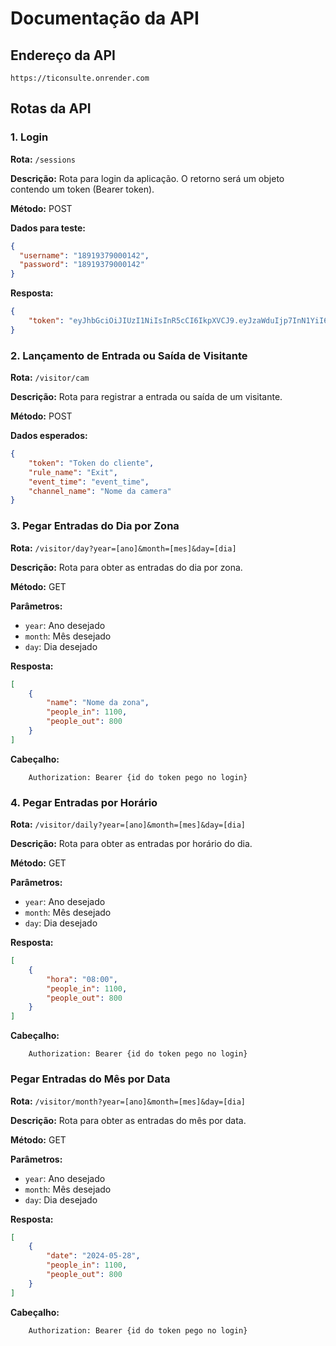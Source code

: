 # Documentação da API

## Endereço da API
`https://ticonsulte.onrender.com`

## Rotas da API

### 1. Login

**Rota:** `/sessions`

**Descrição:** Rota para login da aplicação. O retorno será um objeto contendo um token (Bearer token).

**Método:** POST

**Dados para teste:**
```json
{
  "username": "18919379000142",
  "password": "18919379000142"
}
```

**Resposta:**
```json
{ 
	"token": "eyJhbGciOiJIUzI1NiIsInR5cCI6IkpXVCJ9.eyJzaWduIjp7InN1YiI6IjUxMDFkNTNhLTJhNTMtNDc0Yy05MWE5LWE1NWIzZTllZTNmOSIsIm9mZmljZSI6Ijk1ODAyYTAzLWI5NWYtNGNmMS1hMzIyLWEwNTQ2OTdhMjU5MSJ9LCJpYXQiOjE3MTY5MjM1OTEsImV4cCI6MTcxNzAwOTk5MX0.6GHCmapDzClX7KPyU12WtyY_1ZMstWVBNvkmlv0c7PI", 
} 

```

### 2. Lançamento de Entrada ou Saída de Visitante
**Rota:** `/visitor/cam`

**Descrição:** Rota para registrar a entrada ou saída de um visitante.

**Método:** POST

**Dados esperados:**
```json
{
	"token": "Token do cliente", 
	"rule_name": "Exit", 
	"event_time": "event_time", 
	"channel_name": "Nome da camera"
}
```

### 3. Pegar Entradas do Dia por Zona
**Rota:** `/visitor/day?year=[ano]&month=[mes]&day=[dia]`

**Descrição:** Rota para obter as entradas do dia por zona.

**Método:** GET

**Parâmetros:**

 - `year`: Ano desejado
 - `month`: Mês desejado
 - `day`: Dia desejado

**Resposta:**
```json
[ 
	{ 
		"name": "Nome da zona", 
		"people_in": 1100, 
		"people_out": 800 
	} 
]
```
**Cabeçalho:**
```http
	Authorization: Bearer {id do token pego no login}
```

### 4. Pegar Entradas por Horário
**Rota:** `/visitor/daily?year=[ano]&month=[mes]&day=[dia]`

**Descrição:** Rota para obter as entradas por horário do dia.

**Método:** GET

**Parâmetros:**

 - `year`: Ano desejado
 - `month`: Mês desejado
 - `day`: Dia desejado

**Resposta:**
```json
[ 
	{ 
		"hora": "08:00", 
		"people_in": 1100, 
		"people_out": 800 
	} 
]
```
**Cabeçalho:**
```http
	Authorization: Bearer {id do token pego no login}
```

### Pegar Entradas do Mês por Data
**Rota:** `/visitor/month?year=[ano]&month=[mes]&day=[dia]`

**Descrição:** Rota para obter as entradas do mês por data.

**Método:** GET

**Parâmetros:**

 - `year`: Ano desejado
 - `month`: Mês desejado
 - `day`: Dia desejado

**Resposta:**
```json
[ 
	{ 
		"date": "2024-05-28", 
		"people_in": 1100, 
		"people_out": 800 
	} 
]
```
**Cabeçalho:**
```http
	Authorization: Bearer {id do token pego no login}
```